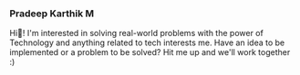 ### Pradeep Karthik M

Hi👋! I'm interested in solving real-world problems with the power of Technology and anything related to tech interests me. Have an idea to be implemented or a problem to be solved? Hit me up and we'll work together :)

<!--
**pradeepkarthik77/pradeepkarthik77** is a ✨ _special_ ✨ repository because its `README.md` (this file) appears on your GitHub profile.

Here are some ideas to get you started:

- 🔭 I’m currently working on ...
- 🌱 I’m currently learning ...
- 👯 I’m looking to collaborate on ...
- 🤔 I’m looking for help with ...
- 💬 Ask me about ...
- 📫 How to reach me: ...
- 😄 Pronouns: ...
- ⚡ Fun fact: ...
-->
